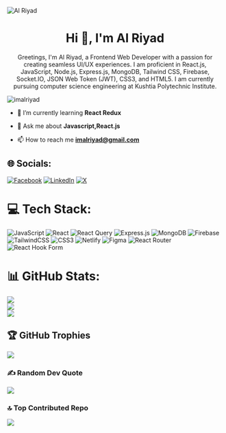 
![Al Riyad](https://github.com/imalriyad/imalriyad/assets/111139540/860be509-9a6f-40ab-b00a-e31cc91dbb28)



<h1 align="center">Hi 👋, I'm Al Riyad</h1>
<p align="center">Greetings, I'm Al Riyad, a Frontend Web Developer with a passion for creating seamless UI/UX experiences. I am proficient in React.js, JavaScript, Node.js, Express.js, MongoDB, Tailwind CSS, Firebase, Socket.IO, JSON Web Token (JWT), CSS3, and HTML5. I am currently pursuing computer science engineering at Kushtia Polytechnic Institute.</p>

<p align="left"> <img src="https://komarev.com/ghpvc/?username=imalriyad&label=Profile%25views&color=0e75b6&style=flat" alt="imalriyad" /> </p>

- 🌱 I’m currently learning **React Redux**

- 💬 Ask me about **Javascript,React.js**

- 📫 How to reach me **imalriyad@gmail.com**


## 🌐 Socials:
[![Facebook](https://img.shields.io/badge/Facebook-%231877F2.svg?logo=Facebook&logoColor=white)](https://facebook.com/imalriyad) [![LinkedIn](https://img.shields.io/badge/LinkedIn-%230077B5.svg?logo=linkedin&logoColor=white)](https://linkedin.com/in/imalriyad) [![X](https://img.shields.io/badge/X-black.svg?logo=X&logoColor=white)](https://x.com/imalriyad) 

# 💻 Tech Stack:
![JavaScript](https://img.shields.io/badge/javascript-%23323330.svg?style=for-the-badge&logo=javascript&logoColor=%23F7DF1E) ![React](https://img.shields.io/badge/react-%2320232a.svg?style=for-the-badge&logo=react&logoColor=%2361DAFB) ![React Query](https://img.shields.io/badge/-React%20Query-FF4154?style=for-the-badge&logo=react%20query&logoColor=white) ![Express.js](https://img.shields.io/badge/express.js-%23404d59.svg?style=for-the-badge&logo=express&logoColor=%2361DAFB) ![MongoDB](https://img.shields.io/badge/MongoDB-%234ea94b.svg?style=for-the-badge&logo=mongodb&logoColor=white) ![Firebase](https://img.shields.io/badge/Firebase-039BE5?style=for-the-badge&logo=Firebase&logoColor=white) ![TailwindCSS](https://img.shields.io/badge/tailwindcss-%2338B2AC.svg?style=for-the-badge&logo=tailwind-css&logoColor=white) ![CSS3](https://img.shields.io/badge/css3-%231572B6.svg?style=for-the-badge&logo=css3&logoColor=white) ![Netlify](https://img.shields.io/badge/netlify-%23000000.svg?style=for-the-badge&logo=netlify&logoColor=#00C7B7) ![Figma](https://img.shields.io/badge/figma-%23F24E1E.svg?style=for-the-badge&logo=figma&logoColor=white) ![React Router](https://img.shields.io/badge/React_Router-CA4245?style=for-the-badge&logo=react-router&logoColor=white) ![React Hook Form](https://img.shields.io/badge/React%20Hook%20Form-%23EC5990.svg?style=for-the-badge&logo=reacthookform&logoColor=white)
# 📊 GitHub Stats:
![](https://github-readme-stats.vercel.app/api?username=imalriyad&theme=prussian&hide_border=false&include_all_commits=false&count_private=false)<br/>
![](https://github-readme-streak-stats.herokuapp.com/?user=imalriyad&theme=prussian&hide_border=false)<br/>
![](https://github-readme-stats.vercel.app/api/top-langs/?username=imalriyad&theme=prussian&hide_border=false&include_all_commits=false&count_private=false&layout=compact)

## 🏆 GitHub Trophies
![](https://github-profile-trophy.vercel.app/?username=imalriyad&theme=radical&no-frame=false&no-bg=true&margin-w=4)

### ✍️ Random Dev Quote
![](https://quotes-github-readme.vercel.app/api?type=horizontal&theme=merko)

### 🔝 Top Contributed Repo
![](https://github-contributor-stats.vercel.app/api?username=imalriyad&limit=5&theme=dark&combine_all_yearly_contributions=true)
